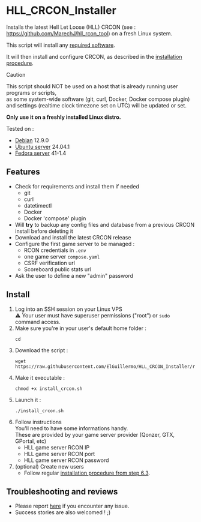 # HLL_CRCON_Installer
Installs the latest Hell Let Loose (HLL) CRCON (see : https://github.com/MarechJ/hll_rcon_tool) on a fresh Linux system.

This script will install any [required software](https://github.com/MarechJ/hll_rcon_tool/wiki/Getting-Started-%E2%80%90-Requirements#software-requirements).

It will then install and configure CRCON, as described in the [installation procedure](https://github.com/MarechJ/hll_rcon_tool/wiki/Getting-Started-%E2%80%90-Installation).

> [!CAUTION]
> This script should NOT be used on a host that is already running user programs or scripts,  
> as some system-wide software (git, curl, Docker, Docker compose plugin)  
> and settings (realtime clock timezone set on UTC) will be updated or set.
>
> **Only use it on a freshly installed Linux distro.**

Tested on :  
- [Debian](https://www.debian.org/) 12.9.0
- [Ubuntu server](https://ubuntu.com/server) 24.04.1
- [Fedora server](https://fedoraproject.org/server/) 41-1.4

## Features
- Check for requirements and install them if needed
  - git
  - curl
  - datetimectl
  - Docker
  - Docker 'compose' plugin
- Will **try** to backup any config files and database from a previous CRCON install before deleting it
- Download and install the latest CRCON release  
- Configure the first game server to be managed :  
  - RCON credentials in `.env`  
  - one game server `compose.yaml`
  - CSRF verification url
  - Scoreboard public stats url
- Ask the user to define a new "admin" password

## Install

1. Log into an SSH session on your Linux VPS  
  :warning: Your user must have superuser permissions ("root") or `sudo` command access.  
2. Make sure you're in your user's default home folder :  
    ```shell
    cd
    ```  
3. Download the script :  
    ```shell
    wget https://raw.githubusercontent.com/ElGuillermo/HLL_CRCON_Installer/refs/heads/main/install_crcon.sh
    ```  
4. Make it executable :
    ```shell
    chmod +x install_crcon.sh
    ```
5. Launch it :
    ```shell
    ./install_crcon.sh
    ```
6. Follow instructions  
   You'll need to have some informations handy.  
   These are provided by your game server provider (Qonzer, GTX, GPortal, etc)  
   - HLL game server RCON IP
   - HLL game server RCON port
   - HLL game server RCON password
7. (optional) Create new users
   - Follow regular [installation procedure from step 6.3](https://github.com/MarechJ/hll_rcon_tool/wiki/Getting-Started-%E2%80%90-Installation#3-create-you-own-users).

## Troubleshooting and reviews

- Please report [here](https://discord.com/channels/685692524442026020/1337758742447652895) if you encounter any issue.  
- Success stories are also welcomed ! ;)
